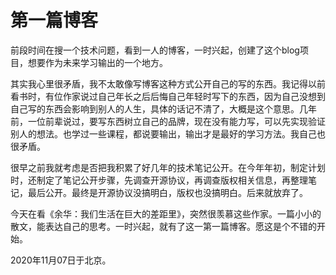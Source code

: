# 第一篇博客

前段时间在搜一个技术问题，看到一人的博客，一时兴起，创建了这个blog项目，想要作为未来学习输出的一个地方。

其实我心里很矛盾，我不太敢像写博客这种方式公开自己的写的东西。我记得以前看书时，有位作家说过自己年长之后后悔自己年轻时写下的东西，因为自己没想到自己写的东西会影响到别人的人生，具体的话记不清了，大概是这个意思。几年前，一位前辈说过，要写东西树立自己的品牌，现在没有能力写，可以先实现验证别人的想法。也学过一些课程，都说要输出，输出才是最好的学习方法。我自己也很矛盾。

很早之前我就考虑是否把我积累了好几年的技术笔记公开。在今年年初，制定计划时，还制定了笔记公开步骤，先调查开源协议，再调查版权相关信息，再整理笔记，最后公开。最终是开源协议没搞明白，版权也没搞明白。后来就放弃了。

今天在看《余华：我们生活在巨大的差距里》，突然很羡慕这些作家。一篇小小的散文，能表达自己的思考。一时兴起，就有了这一第一篇博客。愿这是个不错的开始。

2020年11月07日于北京。